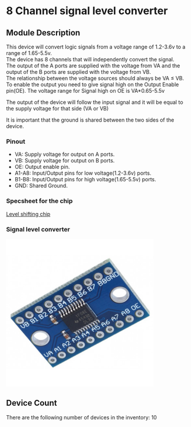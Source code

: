 # 8 Channel signal level converter

## Module Description 
This device will convert logic signals from a voltage range of 1.2-3.6v to a range of 1.65-5.5v.\
The device has 8 channels that will independently convert the signal.\
The output of the A ports are supplied with the voltage from VA and the output of the B ports are supplied with the voltage from VB.\
The relationship between the voltage sources should always be VA ≤ VB.\
To enable the output you need to give signal high on the Output Enable pin(OE). The voltage range for Signal high on OE is VA*0.65-5.5v

The output of the device will follow the input signal and it will be equal to the supply voltage for that side (VA or VB)

It is important that the ground is shared between the two sides of the device.

### Pinout
- VA: Supply voltage for output on A ports.
- VB: Supply voltage for output on B ports.
- OE: Output enable pin.
- A1-A8: Input/Output pins for low voltage(1.2-3.6v) ports.
- B1-B8: Input/Output pins for high voltage(1.65-5.5v) ports.
- GND: Shared Ground.

### Specsheet for the chip
[Level shifting chip](../specsheets/txs0108e-etc-ti.pdf)


### Signal level converter
<img src="../Pictures/8-channel-bi-directional-level-converter.png" alt="Picture describing the outputs and buttons of the device" title="Battery module 2pcs 18650 battery - Overview" style="max-width: 400px">

## Device Count
There are the following number of devices in the inventory: 10
